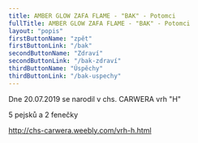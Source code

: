 ```yaml
---
title: AMBER GLOW ZAFA FLAME - "BAK" - Potomci
fullTitle: AMBER GLOW ZAFA FLAME - "BAK" - Potomci
layout: "popis"
firstButtonName: "zpět"
firstButtonLink: "/bak"
secondButtonName: "Zdraví"
secondButtonLink: "/bak-zdraví"
thirdButtonName: "Úspěchy"
thirdButtonLink: "/bak-uspechy"
---
```

Dne 20.07.2019 se narodil v chs. CARWERA vrh "H" 

5 pejsků a 2 fenečky

<!--StartFragment-->

<http://chs-carwera.weebly.com/vrh-h.html>

<!--EndFragment-->
